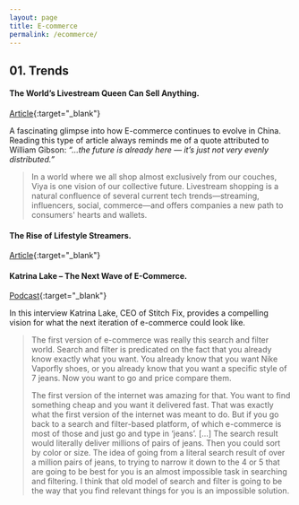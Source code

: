 ```yaml
---
layout: page
title: E-commerce
permalink: /ecommerce/
---
```


## 01. Trends

#### The World’s Livestream Queen Can Sell Anything.

[Article](https://www.bloomberg.com/features/2020-viya-china-livestream-shopping/){:target="_blank"}

A fascinating glimpse into how E-commerce continues to evolve in China. Reading this type of article always reminds me of a quote attributed to William Gibson: *“…the future is already here — it’s just not very evenly distributed.”*

> In a world where we all shop almost exclusively from our couches, Viya is one vision of our collective future. Livestream shopping is a natural confluence of several current tech trends—streaming, influencers, social, commerce—and offers companies a new path to consumers' hearts and wallets.

#### The Rise of Lifestyle Streamers.

[Article](https://a16z.com/2020/04/08/lifestyle-streamers/){:target="_blank"}

#### Katrina Lake – The Next Wave of E-Commerce.

[Podcast](http://investorfieldguide.com/katrina-lake-the-next-wave-of-e-commerce-invest-like-the-best-ep-187/){:target="_blank"}

In this interview Katrina Lake, CEO of Stitch Fix, provides a compelling vision for what the next iteration of e-commerce could look like.

>The first version of e-commerce was really this search and filter world. Search and filter is predicated on the fact that you already know exactly what you want. You already know that you want Nike Vaporfly shoes, or you already know that you want a specific style of 7 jeans. Now you want to go and price compare them.
>
>The first version of the internet was amazing for that. You want to find something cheap and you want it delivered fast. That was exactly what the first version of the internet was meant to do. But if you go back to a search and filter-based platform, of which e-commerce is most of those and just go and type in ‘jeans’. […] The search result would literally deliver millions of pairs of jeans. Then you could sort by color or size. The idea of going from a literal search result of over a million pairs of jeans, to trying to narrow it down to the 4 or 5 that are going to be best for you is an almost impossible task in searching and filtering. I think that old model of search and filter is going to be the way that you find relevant things for you is an impossible solution.